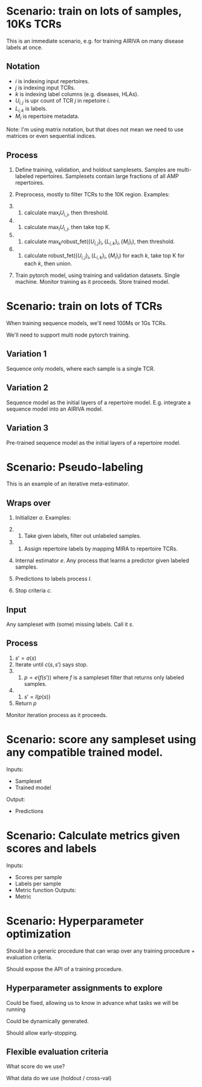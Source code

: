 # Scenario: train on lots of samples, 10Ks TCRs

This is an immediate scenario, e.g. for training AIRIVA on many disease labels at once.

## Notation

* $i$ is indexing input repertoires.
* $j$ is indexing input TCRs.
* $k$ is indexing label columns (e.g. diseases, HLAs).
* $U_{i,j}$ is upr count of TCR $j$ in repetoire $i$.
* $L_{i,k}$ is labels.
* $M_i$ is repertoire metadata.

Note: I'm using matrix notation, but that does not mean we need to use matrices or even sequential
indices.

## Process

1. Define training, validation, and holdout samplesets.  Samples are multi-labeled repertoires.  Samplesets contain large fractions of all AMP repertoires.

1. Preprocess, mostly to filter TCRs to the 10K region.  Examples:
1. 1. calculate $\max_i U_{i,j}$, then threshold.
1. 1. calculate $\max_i U_{i,j}$, then take top K.
1. 1. calculate $\max_k \text{robust\_fet} (\{U_{i,j}\}_i, \{L_{i,k}\}_i, \{M_i\}_i)$, then
      threshold.
1. 1. calculate $\text{robust\_fet} (\{U_{i,j}\}_i, \{L_{i,k}\}_i, \{M_i\}_i)$ for each $k$, take
      top K for each $k$, then union.

1. Train pytorch model, using training and validation datasets.  Single machine.  Monitor training
   as it proceeds. Store trained model.

# Scenario: train on lots of TCRs

When training sequence models, we'll need 100Ms or 1Gs TCRs.

We'll need to support multi node pytorch training.

## Variation 1

Sequence only models, where each sample is a single TCR.

## Variation 2

Sequence model as the initial layers of a repertoire model.  E.g. integrate a sequence model into an AIRIVA model.

## Variation 3

Pre-trained sequence model as the initial layers of a repertoire model.

# Scenario: Pseudo-labeling

This is an example of an iterative meta-estimator.

## Wraps over

1. Initializer $a$.  Examples:
1. 1. Take given labels, filter out unlabeled samples.
1. 1. Assign repertoire labels by mapping MIRA to repertoire TCRs.

1. Internal estimator $e$.  Any process that learns a predictor given labeled samples.

1. Predictions to labels process $l$.

1. Stop criteria $c$.

## Input

Any sampleset with (some) missing labels.  Call it $s$.

## Process

1. $s' = a(s)$
1. Iterate until $c(s, s')$ says stop.
1. 1. $p = e(f(s'))$ where $f$ is a sampleset filter that returns only labeled samples.
1. 1. $s' = l(p(s))$
1. Return $p$

Monitor iteration process as it proceeds.

# Scenario: score any sampleset using any compatible trained model.

Inputs:
* Sampleset
* Trained model

Output:
* Predictions

# Scenario: Calculate metrics given scores and labels

Inputs:
* Scores per sample
* Labels per sample
* Metric function
Outputs:
* Metric

# Scenario: Hyperparameter optimization

Should be a generic procedure that can wrap over any training procedure + evaluation criteria.

Should expose the API of a training procedure.

## Hyperparameter assignments to explore
Could be fixed, allowing us to know in advance what tasks we will be running

Could be dynamically generated.

Should allow early-stopping.

## Flexible evaluation criteria

What score do we use?

What data do we use (holdout / cross-val)
